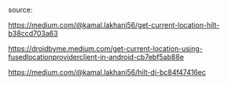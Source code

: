 source:

https://medium.com/@kamal.lakhani56/get-current-location-hilt-b38ccd703a63

https://droidbyme.medium.com/get-current-location-using-fusedlocationproviderclient-in-android-cb7ebf5ab88e

https://medium.com/@kamal.lakhani56/hilt-di-bc84f47416ec